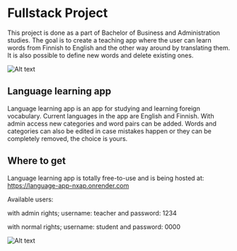 # Fullstack Project

This project is done as a part of Bachelor of Business and Administration studies. The goal is to create a teaching app where the user can learn words from Finnish to English and the other way around by translating them. It is also possible to define new words and delete existing ones.

![Alt text](https://i.gyazo.com/029cd03001622e9305c77979f642170a.png "Home")

## Language learning app

Language learning app is an app for studying and learning foreign vocabulary. Current languages in the app are English and Finnish. With admin access new categories and word pairs can be added.
Words and categories can also be edited in case mistakes happen or they can be completely removed, the choice is yours.

## Where to get

Language learning app is totally free-to-use and is being hosted at: https://language-app-nxap.onrender.com

Available users:

with admin rights; username: teacher and password: 1234

with normal rights; username: student and password: 0000

![Alt text](https://i.gyazo.com/0283221c32ad7b0c6816ffec82d1dfde.png "Words")
